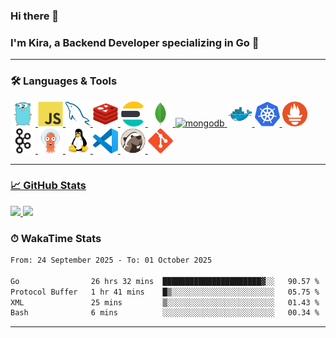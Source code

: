 ### Hi there 👋

### I'm Kira, a Backend Developer specializing in Go 🚀

---

### 🛠 Languages & Tools

<div>
  <!-- Programming Languages -->
  <a href="https://golang.org" target="_blank" rel="noreferrer"> <img src="https://raw.githubusercontent.com/devicons/devicon/master/icons/go/go-original.svg" alt="go" width="40" height="40"/> </a> 
  <a href="https://developer.mozilla.org/en-US/docs/Web/JavaScript" target="_blank" rel="noreferrer"> <img src="https://raw.githubusercontent.com/devicons/devicon/master/icons/javascript/javascript-original.svg" alt="javascript" width="40" height="40"/> 
<!--   https://raw.githubusercontent.com/devicons/devicon/master/icons/typescript/typescript-original.svg -->
<!--   https://raw.githubusercontent.com/devicons/devicon/master/icons/c/c-original.svg -->
<!--   https://raw.githubusercontent.com/devicons/devicon/master/icons/cplusplus/cplusplus-original.svg -->
<!--   https://raw.githubusercontent.com/devicons/devicon/master/icons/css3/css3-original.svg -->
  <!-- Databases -->
  <a href="https://www.mysql.com" target="_blank" rel="noreferrer"> <img src="https://raw.githubusercontent.com/devicons/devicon/master/icons/mysql/mysql-original.svg" alt="mysql" width="40" height="40"/>
  <a href="https://redis.io" target="_blank" rel="noreferrer"> <img src="https://raw.githubusercontent.com/devicons/devicon/master/icons/redis/redis-original.svg" alt="redis" width="40" height="40"/>
  <a href="https://www.elastic.co/elasticsearch" target="_blank" rel="noreferrer"> <img src="https://raw.githubusercontent.com/devicons/devicon/master/icons/elasticsearch/elasticsearch-original.svg" alt="redis" width="40" height="40"/>
  <a href="https://www.mongodb.com" target="_blank" rel="noreferrer"> <img src="https://raw.githubusercontent.com/devicons/devicon/master/icons/mongodb/mongodb-original.svg" alt="mongodb" width="40" height="40"/> </a>
  <a href="https://etcd.io" target="_blank" rel="noreferrer"> <img src="https://www.svgrepo.com/show/353714/etcd.svg" alt="mongodb" width="40" height="40"/> </a>
  <!-- Containerization & Orchestration -->
  <a href="https://www.docker.com" target="_blank" rel="noreferrer"> <img src="https://raw.githubusercontent.com/devicons/devicon/master/icons/docker/docker-original.svg" alt="docker" width="40" height="40"/>
  <a href="https://kubernetes.io" target="_blank" rel="noreferrer"> <img src="https://raw.githubusercontent.com/devicons/devicon/master/icons/kubernetes/kubernetes-original.svg" alt="kubernetes" width="40" height="40"/>
  <a href="https://prometheus.io" target="_blank" rel="noreferrer"> <img src="https://raw.githubusercontent.com/devicons/devicon/master/icons/prometheus/prometheus-original.svg" alt="kubernetes" width="40" height="40"/>
  <a href="https://kafka.apache.org" target="_blank" rel="noreferrer"> <img src="https://raw.githubusercontent.com/devicons/devicon/master/icons/apachekafka/apachekafka-original.svg" alt="kubernetes" width="40" height="40"/>
  <a href="https://argo-cd.readthedocs.io" target="_blank" rel="noreferrer"> <img src="https://raw.githubusercontent.com/devicons/devicon/master/icons/argocd/argocd-original.svg" alt="kubernetes" width="40" height="40"/>
  <!-- Operating Systems -->
  <a href="https://www.linux.org" target="_blank" rel="noreferrer"> <img src="https://raw.githubusercontent.com/devicons/devicon/master/icons/linux/linux-original.svg" width="40" height="40"/>
  <!-- Development Tools -->
  <a href="https://code.visualstudio.com" target="_blank" rel="noreferrer"> <img src="https://raw.githubusercontent.com/devicons/devicon/master/icons/vscode/vscode-original.svg" width="40" height="40"/>
  <a href="https://dbeaver.io" target="_blank" rel="noreferrer"> <img src="https://raw.githubusercontent.com/devicons/devicon/master/icons/dbeaver/dbeaver-original.svg" width="40" height="40"/>
  <a href="https://git-scm.com" target="_blank" rel="noreferrer"> <img src="https://raw.githubusercontent.com/devicons/devicon/master/icons/git/git-original.svg" width="40" height="40"/>
</div>

---

### 📈 GitHub Stats

<a href="https://github.com/kwstars">
  <img height="150em" src="https://github-readme-stats.vercel.app/api?username=kwstars&show_icons=true&theme=default&count_private=true" />
  <img height="150em" src="https://github-readme-stats.vercel.app/api/top-langs/?username=kwstars&theme=default&layout=compact" />
</a>

### ⏱ WakaTime Stats

<!--START_SECTION:waka-->

```txt
From: 24 September 2025 - To: 01 October 2025

Go                26 hrs 32 mins  ██████████████████████▓░░   90.57 %
Protocol Buffer   1 hr 41 mins    █▒░░░░░░░░░░░░░░░░░░░░░░░   05.75 %
XML               25 mins         ▒░░░░░░░░░░░░░░░░░░░░░░░░   01.43 %
Bash              6 mins          ░░░░░░░░░░░░░░░░░░░░░░░░░   00.34 %
```

<!--END_SECTION:waka-->

---

